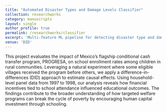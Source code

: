 ```yaml
---
title: "Automated Disaster Types and Damage Levels Classifier"
collection: researchworks
category: manuscripts
layout: single
author_profile: true
permalink: /researchworks/classifier
excerpt: 'Multi-feature ML pipeline for detecting disaster type and damage level.'
venue: 'DID'
---
```


This project evaluates the impact of Mexico’s flagship conditional cash transfer program, PROGRESA, on school enrollment rates among children in rural communities. Leveraging a natural experiment where some eligible villages received the program before others, we apply a difference-in-differences (DID) approach to estimate causal effects. Using household-level panel data from 1997 to 1998, our analysis reveals how financial incentives tied to school attendance influenced educational outcomes. The findings contribute to the broader understanding of how targeted welfare programs can break the cycle of poverty by encouraging human capital investment through schooling.
